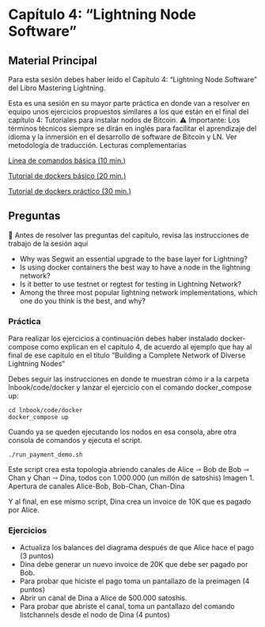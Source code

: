 # Capítulo 4: “Lightning Node Software”
## Material Principal

Para esta sesión debes haber leído el Capítulo 4: “Lightning Node Software” del Libro Mastering Lightning.

Esta es una sesión en su mayor parte práctica en donde van a resolver en equipo unos ejercicios propuestos similares a los que están en el final del capítulo 4: Tutoriales para instalar nodos de Bitcoin.
⚠️ Importante: Los términos técnicos siempre se dirán en inglés para facilitar el aprendizaje del idioma y la inmersión en el desarrollo de software de Bitcoin y LN. Ver metodología de traducción.
Lecturas complementarias

[‍Línea de comandos básica (10 min.)](https://www.youtube.com/watch?v=BZN7Tqeu8eA)

‍[Tutorial de dockers básico (20 min.)](https://youtu.be/12GnSq2T_ZQ)

[Tutorial de dockers práctico (30 min.)](https://youtu.be/chb5d5VKkA4)

## Preguntas
🛑 Antes de resolver las preguntas del capítulo, revisa las instrucciones de trabajo de la sesión
aquí

- Why was Segwit an essential upgrade to the base layer for Lightning?
- Is using docker containers the best way to have a node in the lightning network?
- Is it better to use testnet or regtest for testing in Lightning Network?
- Among the three most popular lightning network implementations, which one do you think is the best, and why?

### Práctica

Para realizar los ejercicios a continuación debes haber instalado docker-compose como explican en el capítulo 4, de acuerdo al ejemplo que hay al final de ese capítulo en el título “Building a Complete Network of Diverse Lightning Nodes”

Debes seguir las instrucciones en donde te muestran cómo ir a la carpeta lnbook/code/docker y lanzar el ejercicio con el comando docker_compose up:
```
cd lnbook/code/docker
docker_compose up    
```
Cuando ya se queden ejecutando los nodos en esa consola, abre otra consola de comandos y ejecuta el script.
```
./run_payment_demo.sh 
```
Este script crea esta topología abriendo canales de Alice ⇾ Bob de Bob ⇾ Chan y Chan ⇾ Dina, todos con 1.000.000 (un millón de satoshis)
Imagen 1. Apertura de canales Alice-Bob, Bob-Chan, Chan-Dina

Y al final, en ese mismo script, Dina crea un invoice de 10K que es pagado por Alice.

### Ejercicios
- Actualiza los balances del diagrama después de que Alice hace el pago (3 puntos)
- Dina debe generar un nuevo invoice de 20K que debe ser pagado por Bob.
- Para probar que hiciste el pago toma un pantallazo de la preimagen (4 puntos)
- Abrir un canal de Dina a Alice de 500.000 satoshis.
- Para probar que abriste el canal, toma un pantallazo del comando listchannels desde el nodo de Dina (4 puntos)
